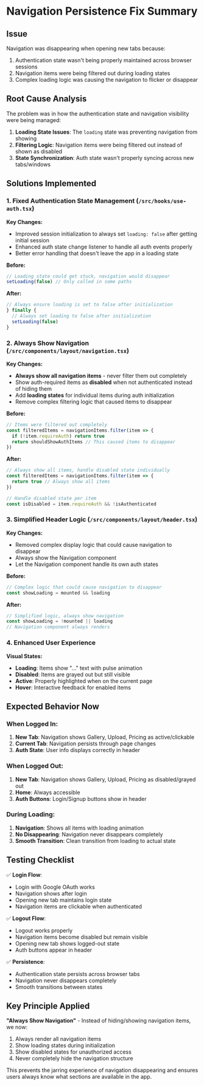 # Navigation Persistence Fix Summary

## Issue

Navigation was disappearing when opening new tabs because:

1. Authentication state wasn't being properly maintained across browser sessions
2. Navigation items were being filtered out during loading states
3. Complex loading logic was causing the navigation to flicker or disappear

## Root Cause Analysis

The problem was in how the authentication state and navigation visibility were being managed:

1. **Loading State Issues**: The `loading` state was preventing navigation from showing
2. **Filtering Logic**: Navigation items were being filtered out instead of shown as disabled
3. **State Synchronization**: Auth state wasn't properly syncing across new tabs/windows

## Solutions Implemented

### 1. Fixed Authentication State Management (`/src/hooks/use-auth.tsx`)

**Key Changes:**

- Improved session initialization to always set `loading: false` after getting initial session
- Enhanced auth state change listener to handle all auth events properly
- Better error handling that doesn't leave the app in a loading state

**Before:**

```typescript
// Loading state could get stuck, navigation would disappear
setLoading(false) // Only called in some paths
```

**After:**

```typescript
// Always ensure loading is set to false after initialization
} finally {
  // Always set loading to false after initialization
  setLoading(false)
}
```

### 2. Always Show Navigation (`/src/components/layout/navigation.tsx`)

**Key Changes:**

- **Always show all navigation items** - never filter them out completely
- Show auth-required items as **disabled** when not authenticated instead of hiding them
- Add **loading states** for individual items during auth initialization
- Remove complex filtering logic that caused items to disappear

**Before:**

```typescript
// Items were filtered out completely
const filteredItems = navigationItems.filter(item => {
  if (!item.requireAuth) return true
  return shouldShowAuthItems // This caused items to disappear
})
```

**After:**

```typescript
// Always show all items, handle disabled state individually
const filteredItems = navigationItems.filter(item => {
  return true // Always show all items
})

// Handle disabled state per item
const isDisabled = item.requireAuth && !isAuthenticated
```

### 3. Simplified Header Logic (`/src/components/layout/header.tsx`)

**Key Changes:**

- Removed complex display logic that could cause navigation to disappear
- Always show the Navigation component
- Let the Navigation component handle its own auth states

**Before:**

```typescript
// Complex logic that could cause navigation to disappear
const showLoading = mounted && loading
```

**After:**

```typescript
// Simplified logic, always show navigation
const showLoading = !mounted || loading
// Navigation component always renders
```

### 4. Enhanced User Experience

**Visual States:**

- **Loading**: Items show "..." text with pulse animation
- **Disabled**: Items are grayed out but still visible
- **Active**: Properly highlighted when on the current page
- **Hover**: Interactive feedback for enabled items

## Expected Behavior Now

### When Logged In:

1. **New Tab**: Navigation shows Gallery, Upload, Pricing as active/clickable
2. **Current Tab**: Navigation persists through page changes
3. **Auth State**: User info displays correctly in header

### When Logged Out:

1. **New Tab**: Navigation shows Gallery, Upload, Pricing as disabled/grayed out
2. **Home**: Always accessible
3. **Auth Buttons**: Login/Signup buttons show in header

### During Loading:

1. **Navigation**: Shows all items with loading animation
2. **No Disappearing**: Navigation never disappears completely
3. **Smooth Transition**: Clean transition from loading to actual state

## Testing Checklist

✅ **Login Flow**:

- Login with Google OAuth works
- Navigation shows after login
- Opening new tab maintains login state
- Navigation items are clickable when authenticated

✅ **Logout Flow**:

- Logout works properly
- Navigation items become disabled but remain visible
- Opening new tab shows logged-out state
- Auth buttons appear in header

✅ **Persistence**:

- Authentication state persists across browser tabs
- Navigation never disappears completely
- Smooth transitions between states

## Key Principle Applied

**"Always Show Navigation"** - Instead of hiding/showing navigation items, we now:

1. Always render all navigation items
2. Show loading states during initialization
3. Show disabled states for unauthorized access
4. Never completely hide the navigation structure

This prevents the jarring experience of navigation disappearing and ensures users always know what sections are available in the app.
